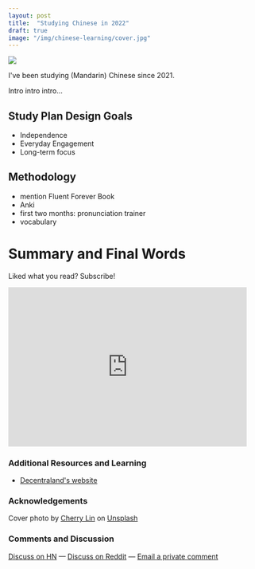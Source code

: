 ```yaml
---
layout: post
title:  "Studying Chinese in 2022"
draft: true
image: "/img/chinese-learning/cover.jpg"
---
```

<img class="cover" src="{{ page.image }}">

I've been studying (Mandarin) Chinese since 2021. 

Intro intro intro...

## Study Plan Design Goals
- Independence
- Everyday Engagement 
- Long-term focus

## Methodology
- mention Fluent Forever Book
- Anki
- first two months: pronunciation trainer
- vocabulary

# Summary and Final Words 


Liked what you read? Subscribe!
<div style="text-align: center">
	<iframe style="display:block;" src="https://maraoz.substack.com/embed" width="480" height="320" style="border:1px solid #EEE; background:white;" frameborder="0" scrolling="no"></iframe>
</div>

### Additional Resources and Learning
- [Decentraland's website](https://decentraland.org/)

### Acknowledgements
Cover photo by <a href="https://unsplash.com/@cherrybbybomb">Cherry Lin</a> on <a href="https://unsplash.com/">Unsplash</a>
  
### Comments and Discussion
[Discuss on HN]() — [Discuss on Reddit]() — [Email a private comment](mailto:chinese-learning@maraoz.com)


